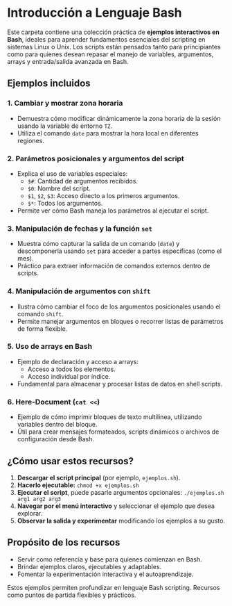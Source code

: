 # Introducción a Lenguaje Bash

Este carpeta contiene una colección práctica de **ejemplos interactivos en Bash**, ideales para aprender fundamentos esenciales del scripting en sistemas Linux o Unix. Los scripts están pensados tanto para principiantes como para quienes desean repasar el manejo de variables, argumentos, arrays y entrada/salida avanzada en Bash.

## Ejemplos incluidos

### 1. Cambiar y mostrar zona horaria

- Demuestra cómo modificar dinámicamente la zona horaria de la sesión usando la variable de entorno `TZ`.
- Utiliza el comando `date` para mostrar la hora local en diferentes regiones.


### 2. Parámetros posicionales y argumentos del script

- Explica el uso de variables especiales:
    - `$#`: Cantidad de argumentos recibidos.
    - `$0`: Nombre del script.
    - `$1`, `$2`, `$3`: Acceso directo a los primeros argumentos.
    - `$*`: Todos los argumentos.
- Permite ver cómo Bash maneja los parámetros al ejecutar el script.


### 3. Manipulación de fechas y la función `set`

- Muestra cómo capturar la salida de un comando (`date`) y descomponerla usando `set` para acceder a partes específicas (como el mes).
- Práctico para extraer información de comandos externos dentro de scripts.


### 4. Manipulación de argumentos con `shift`

- Ilustra cómo cambiar el foco de los argumentos posicionales usando el comando `shift`.
- Permite manejar argumentos en bloques o recorrer listas de parámetros de forma flexible.


### 5. Uso de arrays en Bash

- Ejemplo de declaración y acceso a arrays:
    - Acceso a todos los elementos.
    - Acceso individual por índice.
- Fundamental para almacenar y procesar listas de datos en shell scripts.


### 6. Here-Document (`cat <<`)

- Ejemplo de cómo imprimir bloques de texto multilinea, utilizando variables dentro del bloque.
- Útil para crear mensajes formateados, scripts dinámicos o archivos de configuración desde Bash.


## ¿Cómo usar estos recursos?

1. **Descargar el script principal** (por ejemplo, `ejemplos.sh`).
2. **Hacerlo ejecutable:**
`chmod +x ejemplos.sh`
3. **Ejecutar el script**, puede pasarle argumentos opcionales:
`./ejemplos.sh arg1 arg2 arg3`
4. **Navegar por el menú interactivo** y seleccionar el ejemplo que desea explorar.
5. **Observar la salida y experimentar** modificando los ejemplos a su gusto.

## Propósito de los recursos

- Servir como referencia y base para quienes comienzan en Bash.
- Brindar ejemplos claros, ejecutables y adaptables.
- Fomentar la experimentación interactiva y el autoaprendizaje.

Estos ejemplos permiten profundizar en lenguaje Bash scripting. Recursos como puntos de partida flexibles y prácticos.

